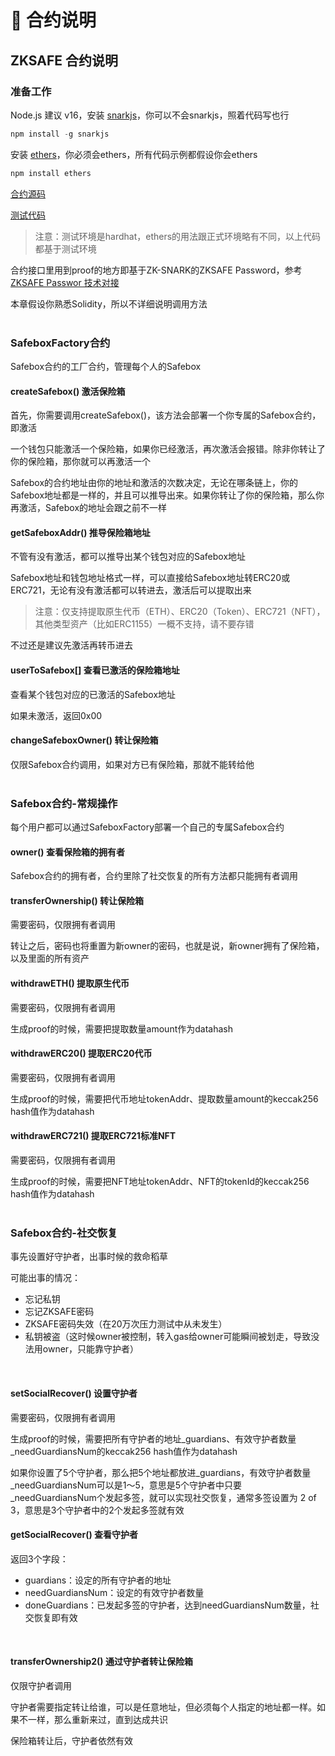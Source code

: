 # 📜 合约说明
## ZKSAFE 合约说明

### 准备工作
Node.js 建议 v16，安装 [snarkjs](https://github.com/iden3/snarkjs)，你可以不会snarkjs，照着代码写也行
```javascript
npm install -g snarkjs
```
安装 [ethers](https://docs.ethers.io/v5/getting-started/)，你必须会ethers，所有代码示例都假设你会ethers
```javascript
npm install ethers
```
[合约源码](https://github.com/ZKSAFE/all-contracts/tree/main/contracts/zkSafe)

[测试代码](https://github.com/ZKSAFE/all-contracts/blob/main/test/Safebox-withdraw.js)

>注意：测试环境是hardhat，ethers的用法跟正式环境略有不同，以上代码都基于测试环境

合约接口里用到proof的地方即基于ZK-SNARK的ZKSAFE Password，参考[ZKSAFE Passwor 技术对接](../zkpass/build.md)

本章假设你熟悉Solidity，所以不详细说明调用方法
<br>
<br>

### SafeboxFactory合约
Safebox合约的工厂合约，管理每个人的Safebox
<br>

#### createSafebox() 激活保险箱
首先，你需要调用createSafebox()，该方法会部署一个你专属的Safebox合约，即激活

一个钱包只能激活一个保险箱，如果你已经激活，再次激活会报错。除非你转让了你的保险箱，那你就可以再激活一个

Safebox的合约地址由你的地址和激活的次数决定，无论在哪条链上，你的Safebox地址都是一样的，并且可以推导出来。如果你转让了你的保险箱，那么你再激活，Safebox的地址会跟之前不一样
<br>

#### getSafeboxAddr() 推导保险箱地址
不管有没有激活，都可以推导出某个钱包对应的Safebox地址

Safebox地址和钱包地址格式一样，可以直接给Safebox地址转ERC20或ERC721，无论有没有激活都可以转进去，激活后可以提取出来

>注意：仅支持提取原生代币（ETH）、ERC20（Token）、ERC721（NFT），其他类型资产（比如ERC1155）一概不支持，请不要存错

不过还是建议先激活再转币进去
<br>

#### userToSafebox[] 查看已激活的保险箱地址
查看某个钱包对应的已激活的Safebox地址

如果未激活，返回0x00
<br>

#### changeSafeboxOwner() 转让保险箱
仅限Safebox合约调用，如果对方已有保险箱，那就不能转给他
<br>
<br>

### Safebox合约-常规操作
每个用户都可以通过SafeboxFactory部署一个自己的专属Safebox合约
<br>

#### owner() 查看保险箱的拥有者
Safebox合约的拥有者，合约里除了社交恢复的所有方法都只能拥有者调用
<br>

#### transferOwnership() 转让保险箱
需要密码，仅限拥有者调用

转让之后，密码也将重置为新owner的密码，也就是说，新owner拥有了保险箱，以及里面的所有资产
<br>

#### withdrawETH() 提取原生代币
需要密码，仅限拥有者调用

生成proof的时候，需要把提取数量amount作为datahash
<br>

#### withdrawERC20() 提取ERC20代币
需要密码，仅限拥有者调用

生成proof的时候，需要把代币地址tokenAddr、提取数量amount的keccak256 hash值作为datahash
<br>

#### withdrawERC721() 提取ERC721标准NFT
需要密码，仅限拥有者调用

生成proof的时候，需要把NFT地址tokenAddr、NFT的tokenId的keccak256 hash值作为datahash
<br>
<br>

### Safebox合约-社交恢复
事先设置好守护者，出事时候的救命稻草

可能出事的情况：
* 忘记私钥
* 忘记ZKSAFE密码
* ZKSAFE密码失效（在20万次压力测试中从未发生）
* 私钥被盗（这时候owner被控制，转入gas给owner可能瞬间被划走，导致没法用owner，只能靠守护者）
<br>

#### setSocialRecover() 设置守护者
需要密码，仅限拥有者调用

生成proof的时候，需要把所有守护者的地址_guardians、有效守护者数量_needGuardiansNum的keccak256 hash值作为datahash

如果你设置了5个守护者，那么把5个地址都放进_guardians，有效守护者数量_needGuardiansNum可以是1～5，意思是5个守护者中只要_needGuardiansNum个发起多签，就可以实现社交恢复，通常多签设置为 2 of 3，意思是3个守护者中的2个发起多签就有效
<br>

#### getSocialRecover() 查看守护者
返回3个字段：
* guardians：设定的所有守护者的地址
* needGuardiansNum：设定的有效守护者数量
* doneGuardians：已发起多签的守护者，达到needGuardiansNum数量，社交恢复即有效
<br>

#### transferOwnership2() 通过守护者转让保险箱
仅限守护者调用

守护者需要指定转让给谁，可以是任意地址，但必须每个人指定的地址都一样。如果不一样，那么重新来过，直到达成共识

保险箱转让后，守护者依然有效
<br>
